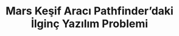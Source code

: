 ---
layout: medium-post
title: Mars Keşif Aracı Pathfinder’daki İlginç Yazılım Problemi
ext-url: https://medium.com/@gokhansengun/mars-ke%C5%9Fif-arac%C4%B1-pathfinderdaki-i%CC%87lgin%C3%A7-yaz%C4%B1l%C4%B1m-problemi-5b6ebe771d55
lang: tr
medium: yes
---